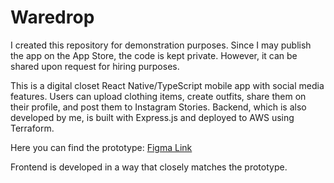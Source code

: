 # Waredrop

I created this repository for demonstration purposes. Since I may publish the app on the App Store, the code is kept private. However, it can be shared upon request for hiring purposes.

This is a digital closet React Native/TypeScript mobile app with social media features. Users can upload clothing items, create outfits, share them on their profile, and post them to Instagram Stories. Backend, which is also developed by me, is built with Express.js and deployed to AWS using Terraform.


Here you can find the prototype: [Figma Link](https://www.figma.com/proto/2k7FEYjjjokZfHgtmWz0gh/Waredrop?node-id=12-2784&node-type=frame&t=pYorc7q6JiiT3chf-0&scaling=contain&content-scaling=fixed&page-id=9:45)

Frontend is developed in a way that closely matches the prototype.
